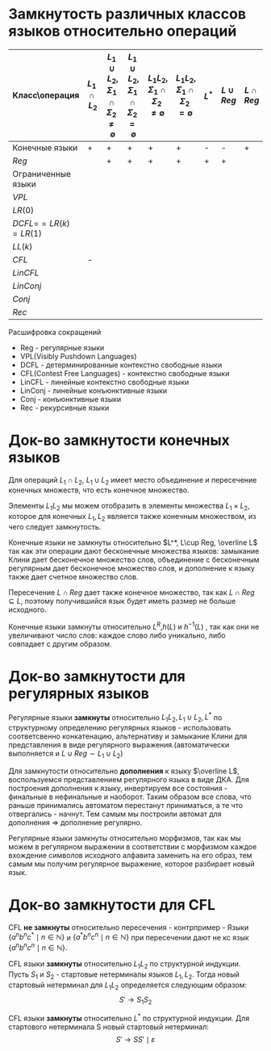 

# Замкнутость различных классов языков относительно операций

| Класс\операция        | $L_1 \cap L_2$ | $L_1 \cup L_2$,<br>$\Sigma_1\cap\Sigma_2\neq\emptyset$ | $L_1 \cup L_2$,<br>$\Sigma_1\cap\Sigma_2=\emptyset$ | $L_1L_2$,<br>$\Sigma_1\cap\Sigma_2\neq\emptyset$ | $L_1L_2$,<br>$\Sigma_1\cap\Sigma_2=\emptyset$ | $L^*$ | $L\cup Reg$ | $L\cap Reg$ | $\overline L$ | $h(L)$ | $h^{-1}(L)$ | $L^R$ |
| --------------------- | -------------- | ------------------------------------------------------ | --------------------------------------------------- | ------------------------------------------------ | --------------------------------------------- | ----- | ----------- | ----------- | ------------- | ------ | ----------- | ----- |
| Конечные языки        | +              | +                                                      | +                                                   | +                                                | +                                             | -     | -           | +           | -             | +      | +           | +     |
| $Reg$                 |                | +                                                      | +                                                   | +                                                | +                                             | +     | +           |             | +             | +      |             |       |
| Ограниченные языки    |                |                                                        |                                                     |                                                  |                                               |       |             |             |               |        |             |       |
| $VPL$                 |                |                                                        |                                                     |                                                  |                                               |       |             |             |               |        |             |       |
| $LR(0)$               |                |                                                        |                                                     |                                                  |                                               |       |             |             |               |        |             |       |
| $DCFL=$$=LR(k)=LR(1)$ |                |                                                        |                                                     |                                                  |                                               |       |             |             |               |        |             |       |
| $LL(k)$               |                |                                                        |                                                     |                                                  |                                               |       |             |             |               |        |             |       |
| $CFL$                 | -              |                                                        |                                                     |                                                  |                                               |       |             |             |               |        |             |       |
| $LinCFL$              |                |                                                        |                                                     |                                                  |                                               |       |             |             |               |        |             |       |
| $LinConj$             |                |                                                        |                                                     |                                                  |                                               |       |             |             |               |        |             |       |
| $Conj$                |                |                                                        |                                                     |                                                  |                                               |       |             |             |               |        |             |       |
| $Rec$                 |                |                                                        |                                                     |                                                  |                                               |       |             |             |               |        |             |       |

Расшифровка сокращений
- Reg - регулярные языки
- VPL(Visibly Pushdown Languages)
- DCFL - детерминированные контекстно свободные языки
- CFL(Contest Free Languages) - контекстно свободные языки
- LinCFL - линейные контекстно свободные языки
- LinConj - линейные конъюнктивные языки
- Conj - конъюнктивные языки
- Rec - рекурсивные языки

# Док-во замкнутости конечных языков
Для операций $L_1\cap L_2$, $L_1\cup L_2$ имеет место объединение и пересечение конечных множеств, что есть конечное множество.

Элементы $L_1L_2$ мы можем отобразить в элементы множества $L_1 \times L_2$, которое для конечных $L_1,L_2$ является также конечным множеством, из чего следует замкнутость.

Конечные языки не замкнуты относительно $L^*, L\cup Reg, \overline L$  так как эти операции дают бесконечные множества языков: замыкание Клини дает бесконечное множество слов, объединение с бесконечным регулярным дает бесконечное множество слов, и дополнение к языку также дает счетное множество слов.

Пересечение $L\cap Reg$ дает также конечное множество, так как $L\cap Reg \subseteq L$, поэтому получившийся язык будет иметь размер не больше исходного.

Конечные языки замкнуты относительно $L^R$,$h(L)$ и $h^{-1}(L)$ , так как они не увеличивают число слов: каждое слово либо уникально, либо совпадает с другим образом.
# Док-во замкнутости для регулярных языков

Регулярные языки **замкнуты** относительно $L_1L_2, L_1 \cup L_2, L^*$ по структурному определению регулярных языков - использовать соответсвенно конкатенацию, альтернативу и замыкание Клини для представления в виде регулярного выражения.(автоматически выполняется и $L\cup Reg \sim L_1 \cup L_2$)

Для замкнутости относительно **дополнения** к языку $\overline L$, воспользуемся представлением регулярного языка в виде ДКА. Для построения дополнения к языку, инвертируем все состояния - финальные в нефинальные и наоборот. Таким образом все слова, что раньше принимались автоматом перестанут приниматься, а те что отвергались - начнут. Тем самым мы построили автомат для дополнения $\Rightarrow$ дополнение регулярно.

Регулярные языки замкнуты относительно морфизмов, так как мы можем в регулярном выражении в соответствии с морфизмом каждое вхождение символов исходного алфавита заменить на его образ, тем самым мы получим регулярное выражение, которое разбирает новый язык.

# Док-во замкнутости для CFL
CFL **не замкнуты** относительно пересечения - контрпример -
Языки $\{a^nb^nc^*\mid n \in \mathbb N\}$ и $\{a^*b^nc^n\mid n \in \mathbb N\}$ при пересечении дают не кс язык $\{a^nb^nc^n \mid n \in \mathbb N\}$.



CFL языки **замкнуты** относительно $L_1L_2$ по структурной индукции.
Пусть $S_1$ и $S_2$ - стартовые нетерминалы языков $L_1,L_2$. Тогда новый стартовый нетерминал для $L_1L_2$ определяется следующим образом:
$$S' \to S_1S_2$$

CFL языки **замкнуты** относительно $L^*$ по структурной индукции.
Для стартового нетерминала S новый стартовый нетерминал:
$$S' \to SS' \mid \varepsilon$$